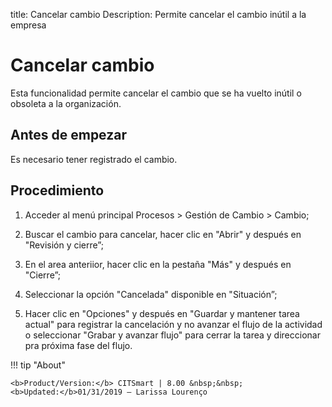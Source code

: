 title: Cancelar cambio
Description: Permite cancelar el cambio inútil a la empresa
# Cancelar cambio 

Esta funcionalidad permite cancelar el cambio que se ha vuelto inútil o obsoleta a la organización.

Antes de empezar
----------------

Es necesario tener registrado el cambio.

Procedimiento 
-------------

1.  Acceder al menú principal Procesos \>
    Gestión de Cambio \> Cambio;

2.  Buscar el cambio para cancelar, hacer clic en "Abrir" y después en "Revisión y cierre”;

3.  En el area anteriior, hacer clic en la pestaña "Más" y después en "Cierre”;

4.  Seleccionar la opción "Cancelada" disponible en "Situación”;

5.  Hacer clic en "Opciones" y después en "Guardar y mantener tarea actual" para
    registrar la cancelación y no avanzar el flujo de la actividad o seleccionar
    "Grabar y avanzar flujo" para cerrar la tarea y direccionar pra próxima fase del flujo.

!!! tip "About"

    <b>Product/Version:</b> CITSmart | 8.00 &nbsp;&nbsp;
    <b>Updated:</b>01/31/2019 – Larissa Lourenço
